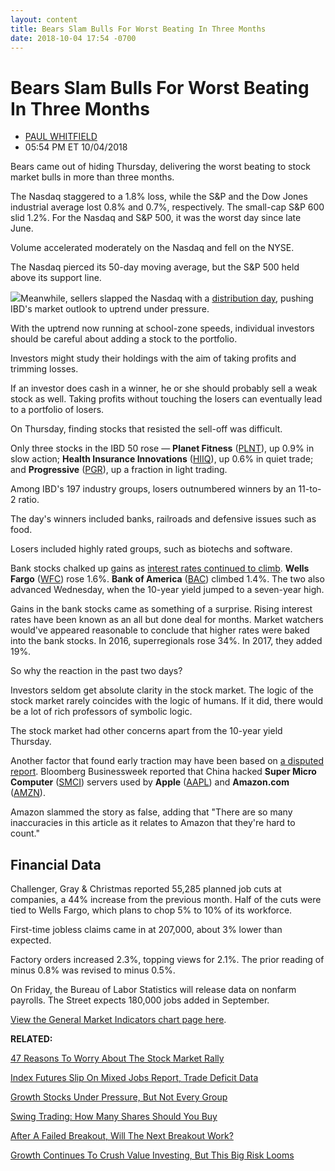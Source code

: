 ```yaml
---
layout: content
title: Bears Slam Bulls For Worst Beating In Three Months
date: 2018-10-04 17:54 -0700
---
```



Bears Slam Bulls For Worst Beating In Three Months
===================================================




* [PAUL WHITFIELD](https://www.investors.com/author/whitfieldp/ "Posts by PAUL WHITFIELD")
* 05:54 PM ET 10/04/2018




Bears came out of hiding Thursday, delivering the worst beating to stock market bulls in more than three months.




The Nasdaq staggered to a 1.8% loss, while the S&P and the Dow Jones industrial average lost 0.8% and 0.7%, respectively. The small-cap S&P 600 slid 1.2%. For the Nasdaq and S&P 500, it was the worst day since late June.


Volume accelerated moderately on the Nasdaq and fell on the NYSE.


The Nasdaq pierced its 50-day moving average, but the S&P 500 held above its support line.


![](https://www.investors.com/wp-content/uploads/2018/10/MP_9x4_100418-231x300.jpg)Meanwhile, sellers slapped the Nasdaq with a [distribution day](http://www.investors.com/ibd-university/market-timing/market-tops/), pushing IBD's market outlook to uptrend under pressure.


With the uptrend now running at school-zone speeds, individual investors should be careful about adding a stock to the portfolio.


Investors might study their holdings with the aim of taking profits and trimming losses.


If an investor does cash in a winner, he or she should probably sell a weak stock as well. Taking profits without touching the losers can eventually lead to a portfolio of losers.


On Thursday, finding stocks that resisted the sell-off was difficult.


Only three stocks in the IBD 50 rose — **Planet Fitness** ([PLNT](https://research.investors.com/quote.aspx?symbol=PLNT)), up 0.9% in slow action; **Health Insurance Innovations** ([HIIQ](https://research.investors.com/quote.aspx?symbol=HIIQ)), up 0.6% in quiet trade; and **Progressive** ([PGR](https://research.investors.com/quote.aspx?symbol=PGR)), up a fraction in light trading.


Among IBD's 197 industry groups, losers outnumbered winners by an 11-to-2 ratio.


The day's winners included banks, railroads and defensive issues such as food.


Losers included highly rated groups, such as biotechs and software.


Bank stocks chalked up gains as [interest rates continued to climb](https://www.investors.com/news/economy/5-reasons-treasury-yields-rising-stocks-sliding/). **Wells Fargo** ([WFC](https://research.investors.com/quote.aspx?symbol=WFC)) rose 1.6%. **Bank of America** ([BAC](https://research.investors.com/quote.aspx?symbol=BAC)) climbed 1.4%. The two also advanced Wednesday, when the 10-year yield jumped to a seven-year high.


Gains in the bank stocks came as something of a surprise. Rising interest rates have been known as an all but done deal for months. Market watchers would've appeared reasonable to conclude that higher rates were baked into the bank stocks. In 2016, superregionals rose 34%. In 2017, they added 19%.


So why the reaction in the past two days?


Investors seldom get absolute clarity in the stock market. The logic of the stock market rarely coincides with the logic of humans. If it did, there would be a lot of rich professors of symbolic logic.


The stock market had other concerns apart from the 10-year yield Thursday.


Another factor that found early traction may have been based on [a disputed report](https://www.investors.com/news/technology/china-spy-chips-apple-amazon/). Bloomberg Businessweek reported that China hacked **Super Micro Computer** ([SMCI](https://research.investors.com/quote.aspx?symbol=SMCI)) servers used by **Apple** ([AAPL](https://research.investors.com/quote.aspx?symbol=AAPL)) and **Amazon.com** ([AMZN](https://research.investors.com/quote.aspx?symbol=AMZN)).


Amazon slammed the story as false, adding that "There are so many inaccuracies in ‎this article as it relates to Amazon that they're hard to count."


Financial Data
--------------


Challenger, Gray & Christmas reported 55,285 planned job cuts at companies, a 44% increase from the previous month. Half of the cuts were tied to Wells Fargo, which plans to chop 5% to 10% of its workforce.


First-time jobless claims came in at 207,000, about 3% lower than expected.


Factory orders increased 2.3%, topping views for 2.1%. The prior reading of minus 0.8% was revised to minus 0.5%.


On Friday, the Bureau of Labor Statistics will release data on nonfarm payrolls. The Street expects 180,000 jobs added in September.


[View the General Market Indicators chart page here](https://www.investors.com/wp-content/uploads/2018/10/IBD0410152531GMI.pdf).


**RELATED:**


[47 Reasons To Worry About The Stock Market Rally](https://www.investors.com/market-trend/stock-market-today/dow-jones-futures-apple-amazon-tesla-elon-musk/)


[Index Futures Slip On Mixed Jobs Report, Trade Deficit Data](https://www.investors.com/market-trend/stock-market-today/stocks-index-futures-jobs-report/)


[Growth Stocks Under Pressure, But Not Every Group](https://www.investors.com/research/ibd-industry-themes/top-stocks-today-paychex-outsourcing/)


[Swing Trading: How Many Shares Should You Buy](https://www.investors.com/research/swing-trading/position-size-calculator-swing-trading-tool/)


[After A Failed Breakout, Will The Next Breakout Work?](https://www.investors.com/how-to-invest/investors-corner/a-stock-rises-again-after-its-first-breakout-fails-should-you-buy-again/)


[Growth Continues To Crush Value Investing, But This Big Risk Looms](https://www.investors.com/research/value-vs-growth-stocks-value-investing-lags-growth/)




